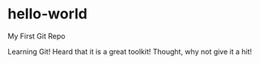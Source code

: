 # hello-world
My First Git Repo

Learning Git!
 Heard that it is a great toolkit!
  Thought, why not give it a hit!
